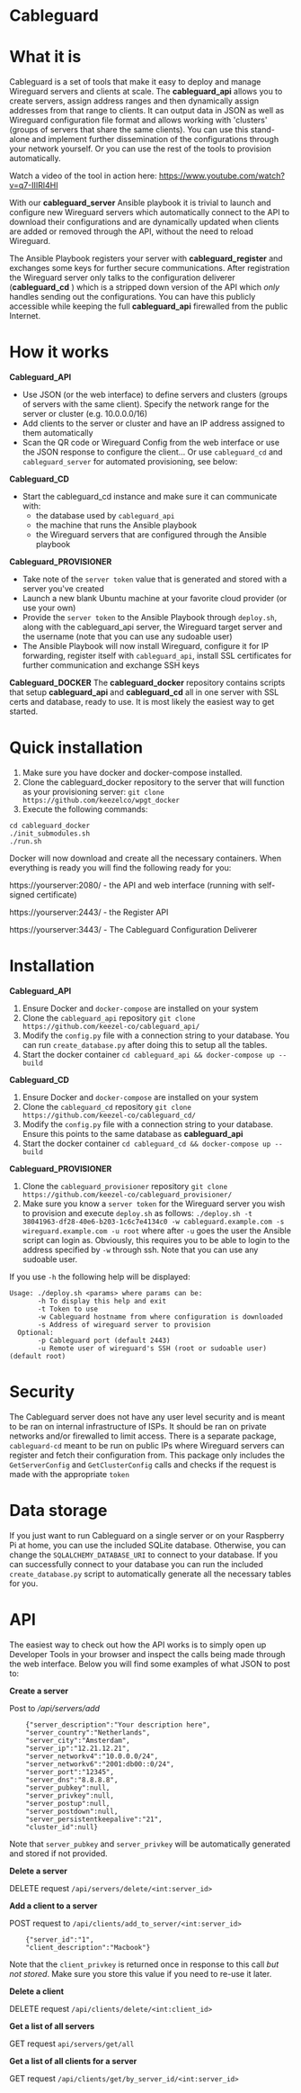 # Cableguard

# What it is
Cableguard is a set of tools that make it easy to deploy and manage Wireguard 
servers and clients at scale. The **cableguard_api** allows you to create 
servers, assign address ranges and then dynamically assign addresses from that 
range to clients. It can output data in JSON as well as Wireguard configuration 
file format and allows working with 'clusters' (groups of servers that share the 
same clients). You can use this stand-alone and implement further dissemination 
of the configurations through your network yourself. Or you can use the rest of 
the tools to provision automatically. 

Watch a video of the tool in action here: https://www.youtube.com/watch?v=q7-IIIRl4HI

With our **cableguard_server** Ansible playbook it is trivial to launch and 
configure new Wireguard servers which automatically connect to the API to 
download their configurations and are dynamically updated when clients are added
or removed through the API, without the need to reload Wireguard.

The Ansible Playbook registers your server with **cableguard_register** and 
exchanges some keys for further secure communications. After registration the 
Wireguard server only talks to the configuration deliverer (**cableguard_cd** )
which is a stripped down version of the API which *only* handles sending out the
configurations. You can have this publicly accessible while keeping the full 
**cableguard_api** firewalled from the public Internet.

# How it works
**Cableguard_API**
* Use JSON (or the web interface) to define servers and clusters (groups of servers with the same client). Specify the network range for the server or cluster (e.g. 10.0.0.0/16)
* Add clients to the server or cluster and have an IP address assigned to them automatically
* Scan the QR code or Wireguard Config from the web interface or use the JSON response to configure the client... Or use `cableguard_cd` and `cableguard_server` for automated provisioning, see below:

**Cableguard_CD**
* Start the cableguard_cd instance and make sure it can communicate with:
	* the database used by `cableguard_api`
	* the machine that runs the Ansible playbook
	* the Wireguard servers that are configured through the Ansible playbook

**Cableguard_PROVISIONER**
* Take note of the `server token` value that is generated and stored with a server you've created
* Launch a new blank Ubuntu machine at your favorite cloud provider (or use your own)
* Provide the `server token` to the Ansible Playbook through `deploy.sh`, along with the cableguard_api server, the Wireguard target server and the username (note that you can use any sudoable user)
* The Ansible Playbook will now install Wireguard, configure it for IP forwarding, register itself with `cableguard_api`, install SSL certificates for further communication and exchange SSH keys

**Cableguard_DOCKER**
The **cableguard_docker** repository contains scripts that setup **cableguard_api** and **cableguard_cd** all in one server with SSL certs and database, ready to use. It is most likely the easiest way to get started. 

# Quick installation
1. Make sure you have docker and docker-compose installed.
2. Clone the cableguard_docker repository to the server that will function as your provisioning server: `git clone https://github.com/keezelco/wpgt_docker`
3. Execute the following commands:
```
cd cableguard_docker
./init_submodules.sh
./run.sh
```

Docker will now download and create all the necessary containers. When everything is ready you will find the following ready for you:

https://yourserver:2080/ - the API and web interface (running with self-signed certificate)

https://yourserver:2443/ - the Register API

https://yourserver:3443/ - The Cableguard Configuration Deliverer

# Installation
**Cableguard_API**
1. Ensure Docker and `docker-compose` are installed on your system
2. Clone the `cableguard_api` repository `git clone https://github.com/keezel-co/cableguard_api/`
3. Modify the `config.py` file with a connection string to your database. You can run `create_database.py` after doing this to setup all the tables.
4. Start the docker container	`cd cableguard_api && docker-compose up --build`

**Cableguard_CD**
1. Ensure Docker and `docker-compose` are installed on your system
2. Clone the `cableguard_cd` repository `git clone https://github.com/keezel-co/cableguard_cd/`
3. Modify the `config.py` file with a connection string to your database. Ensure this points to the same database as **cableguard_api**
4. Start the docker container	`cd cableguard_cd && docker-compose up --build`

**Cableguard_PROVISIONER**
1. Clone the `cableguard_provisioner` repository `git clone https://github.com/keezel-co/cableguard_provisioner/`
2. Make sure you know a `server token` for the Wireguard server you wish to provision and execute `deploy.sh` as follows: `./deploy.sh -t 38041963-df28-40e6-b203-1c6c7e4134c0 -w cableguard.example.com -s wireguard.example.com -u root` where after `-u` goes the user the Ansible script can login as. Obviously, this requires you to be able to login to the address specified by `-w` through ssh. Note that you can use any sudoable user.

If you use `-h` the following help will be displayed:
```
Usage: ./deploy.sh <params> where params can be:
       -h To display this help and exit
       -t Token to use
       -w Cableguard hostname from where configuration is downloaded
       -s Address of wireguard server to provision
  Optional:
       -p Cableguard port (default 2443)
       -u Remote user of wireguard's SSH (root or sudoable user) (default root)
```

# Security
The Cableguard server does not have any user level security and is meant to be ran on internal infrastructure of ISPs. It should be ran on private networks and/or firewalled to limit access.
There is a separate package, `cableguard-cd` meant to be run on public IPs where Wireguard servers can register and fetch their configuration from. This package only includes the `GetServerConfig` and `GetClusterConfig` calls and checks if the request is made with the appropriate `token`

# Data storage
If you just want to run Cableguard on a single server or on your Raspberry Pi at home, you can use the included SQLite database. Otherwise, you can change the `SQLALCHEMY_DATABASE_URI` to connect to your database.
If you can successfully connect to your database you can run the included `create_database.py` script to automatically generate all the necessary tables for you.

# API 

The easiest way to check out how the API works is to simply open up Developer Tools in your browser and inspect the calls being made through the web interface. Below you will find some examples of what JSON to post to:

**Create a server**

Post to */api/servers/add*

```
    {"server_description":"Your description here",
    "server_country":"Netherlands",
    "server_city":"Amsterdam",
    "server_ip":"12.21.12.21",
    "server_networkv4":"10.0.0.0/24",
    "server_networkv6":"2001:db00::0/24",
    "server_port":"12345",
    "server_dns":"8.8.8.8",
    "server_pubkey":null,
    "server_privkey":null,
    "server_postup":null,
    "server_postdown":null,
    "server_persistentkeepalive":"21",
    "cluster_id":null}
```
Note that `server_pubkey` and `server_privkey` will be automatically generated and stored if not provided.

**Delete a server**

DELETE request `/api/servers/delete/<int:server_id>`

**Add a client to a server**

POST request to `/api/clients/add_to_server/<int:server_id>`

```
    {"server_id":"1",
    "client_description":"Macbook"}
```
Note that the `client_privkey` is returned once in response to this call *but not stored*. Make sure you store this value if you need to re-use it later.

**Delete a client**

DELETE request `/api/clients/delete/<int:client_id>`

**Get a list of all servers**

GET request `api/servers/get/all`

**Get a list of all clients for a server**

GET request `/api/clients/get/by_server_id/<int:server_id>`
